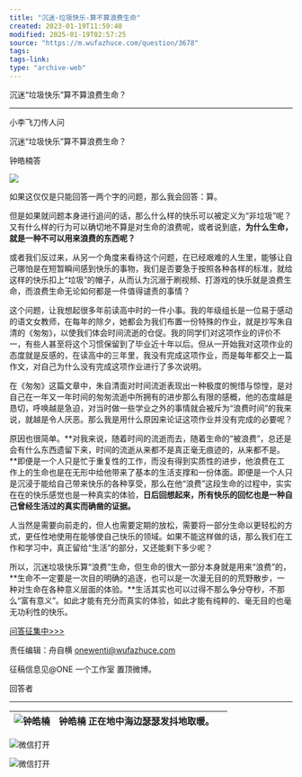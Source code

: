 ```yaml
---
title: "沉迷-垃圾快乐-算不算浪费生命"
created: 2023-01-19T11:59:40
modified: 2025-01-19T02:57:25
source: "https://m.wufazhuce.com/question/3678"
tags:
tags-link:
type: "archive-web"
---
```


沉迷“垃圾快乐”算不算浪费生命？

---

小李飞刀传人问

沉迷“垃圾快乐”算不算浪费生命？

钟皓楠答

![](http://image.wufazhuce.com/FlF3H75dVaVYhT2urAvSdXSUVnKq)

如果这仅仅是只能回答一两个字的问题，那么我会回答：算。

但是如果就问题本身进行追问的话，那么什么样的快乐可以被定义为“非垃圾”呢？又有什么样的行为可以确切地不算是对生命的浪费呢，或者说到底，**为什么生命，就是一种不可以用来浪费的东西呢？**

或者我们反过来，从另一个角度来看待这个问题，在已经艰难的人生里，能够让自己哪怕是在短暂瞬间感到快乐的事物，我们是否要急于按照各种各样的标准，就给这样的快乐扣上“垃圾”的帽子，从而认为沉溺于刷视频、打游戏的快乐就是浪费生命，而浪费生命无论如何都是一件值得谴责的事情？

这个问题，让我想起很多年前读高中时的一件小事。我的年级组长是一位易于感动的语文女教师，在每年的除夕，她都会为我们布置一份特殊的作业，就是抄写朱自清的《匆匆》，以使我们体会时间流逝的仓促。我的同学们对这项作业的评价不一，有些人甚至将这个习惯保留到了毕业近十年以后。但从一开始我对这项作业的态度就是反感的，在读高中的三年里，我没有完成这项作业，而是每年都交上一篇作文，对自己为什么没有完成这项作业进行了多次说明。

在《匆匆》这篇文章中，朱自清面对时间流逝表现出一种极度的惋惜与惊惶，是对自己在一年又一年时间的匆匆流逝中所拥有的进步那么有限的感概，他的态度越是恳切，呼唤越是急迫，对当时做一些学业之外的事情就会被斥为“浪费时间”的我来说，就越是令人厌恶。那么我是用什么原因来论证这项作业并没有完成的必要呢？

原因也很简单。**对我来说，随着时间的流逝而去，随着生命的“被浪费”，总还是会有什么东西遗留下来，时间的流逝从来都不是真正毫无痕迹的，从来都不是。**即便是一个人只是忙于重复性的工作，而没有得到实质性的进步，他浪费在工作上的生命也是在无形中给他带来了基本的生活支撑和一份体面。即便是一个人只是沉浸于能给自己带来快乐的各种享受，那么在他“浪费”这段生命的过程中，实实在在的快乐感觉也是一种真实的体验，**日后回想起来，所有快乐的回忆也是一种自己曾经生活过的真实而确凿的证据。**

人当然是需要向前走的，但人也需要定期的放松，需要将一部分生命以更轻松的方式，更任性地使用在能够使自己快乐的领域。如果不能这样做的话，那么我们在工作和学习中，真正留给“生活”的部分，又还能剩下多少呢？

所以，沉迷垃圾快乐算“浪费”生命，但生命的很大一部分本身就是用来“浪费”的，**生命不一定要是一次目的明确的追逐，也可以是一次漫无目的的荒野散步，一种对生命在各种意义层面的体验。**生活其实也可以过得不那么争分夺秒，不那么“富有意义”。如此才能有充分而真实的体验，如此才能有纯粹的、毫无目的也毫无功利性的快乐。

[问答征集中>>>](https://jinshuju.net/f/H4SS9U)

责任编辑：舟自横 onewenti@wufazhuce.com

征稿信息见@ONE 一个工作室 置顶微博。

回答者

---

| ![钟皓楠](http://image.wufazhuce.com/ln4_qw8vf25CMp_2mHNccbdAmu12) | 钟皓楠    正在地中海边瑟瑟发抖地取暖。 |  |
| --- | --- | --- |

![微信打开](http://image.wufazhuce.com/share_to_weixin_top.png)

![微信打开](http://image.wufazhuce.com/notice_share.png)
